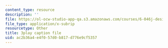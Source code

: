 ```yaml
---
content_type: resource
description: ''
file: https://ol-ocw-studio-app-qa.s3.amazonaws.com/courses/6-046j-design-and-analysis-of-algorithms-spring-2015/ac2b36a4e4f057d0b817d776e9cf5357_-QcPo_DWJk4.vtt
file_type: application/x-subrip
resourcetype: Other
title: 3play caption file
uid: ac2b36a4-e4f0-57d0-b817-d776e9cf5357
---
```

